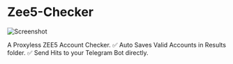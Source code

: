 # Zee5-Checker

![Screenshot](https://user-images.githubusercontent.com/72512623/213348562-9e277219-5b11-471d-8a93-4ee36cab6f3d.jpg)

A Proxyless ZEE5 Account Checker.
✅ Auto Saves Valid Accounts in Results folder.
✅ Send Hits to your Telegram Bot directly.
